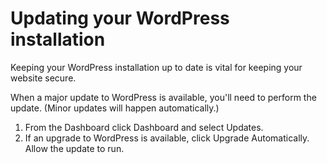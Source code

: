 # Updating your WordPress installation

Keeping your WordPress installation up to date is vital for keeping your website secure.

When a major update to WordPress is available, you'll need to perform the update. (Minor updates will happen automatically.)  

1. From the Dashboard click Dashboard and select Updates.
2. If an upgrade to WordPress is available, click Upgrade Automatically. Allow the update to run.





